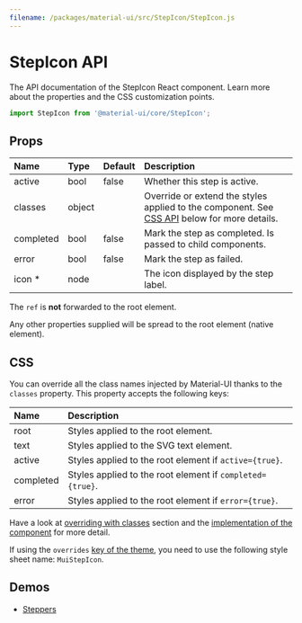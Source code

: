 ```yaml
---
filename: /packages/material-ui/src/StepIcon/StepIcon.js
---
```


<!--- This documentation is automatically generated, do not try to edit it. -->

# StepIcon API

<p class="description">The API documentation of the StepIcon React component. Learn more about the properties and the CSS customization points.</p>

```js
import StepIcon from '@material-ui/core/StepIcon';
```



## Props

| Name | Type | Default | Description |
|:-----|:-----|:--------|:------------|
| <span class="prop-name">active</span> | <span class="prop-type">bool</span> | <span class="prop-default">false</span> | Whether this step is active. |
| <span class="prop-name">classes</span> | <span class="prop-type">object</span> |  | Override or extend the styles applied to the component. See [CSS API](#css) below for more details. |
| <span class="prop-name">completed</span> | <span class="prop-type">bool</span> | <span class="prop-default">false</span> | Mark the step as completed. Is passed to child components. |
| <span class="prop-name">error</span> | <span class="prop-type">bool</span> | <span class="prop-default">false</span> | Mark the step as failed. |
| <span class="prop-name required">icon&nbsp;*</span> | <span class="prop-type">node</span> |  | The icon displayed by the step label. |

The `ref` is **not** forwarded to the root element.

Any other properties supplied will be spread to the root element (native element).

## CSS

You can override all the class names injected by Material-UI thanks to the `classes` property.
This property accepts the following keys:


| Name | Description |
|:-----|:------------|
| <span class="prop-name">root</span> | Styles applied to the root element.
| <span class="prop-name">text</span> | Styles applied to the SVG text element.
| <span class="prop-name">active</span> | Styles applied to the root element if `active={true}`.
| <span class="prop-name">completed</span> | Styles applied to the root element if `completed={true}`.
| <span class="prop-name">error</span> | Styles applied to the root element if `error={true}`.

Have a look at [overriding with classes](/customization/overrides/#overriding-with-classes) section
and the [implementation of the component](https://github.com/mui-org/material-ui/blob/next/packages/material-ui/src/StepIcon/StepIcon.js)
for more detail.

If using the `overrides` [key of the theme](/customization/themes/#css),
you need to use the following style sheet name: `MuiStepIcon`.

## Demos

- [Steppers](/demos/steppers/)

